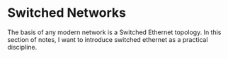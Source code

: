 # Switched Networks

The basis of any modern network is a Switched Ethernet topology. In this section of notes, I want to introduce switched ethernet as a practical discipline.
